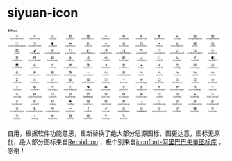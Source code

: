# siyuan-icon

![preview](https://github.com/mozhux/Remix-icon/blob/master/Preview.png)

自用，根据软件功能意思，重新替换了绝大部分思源图标，图更达意，图标无原创，绝大部分图标来自[RemixIcon](https://github.com/Remix-Design/remixicon#usage) ，极个别来自[iconfont-阿里巴巴矢量图标库](https://www.iconfont.cn/) ，感谢！